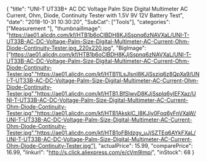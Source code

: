 {
	"title": "UNI-T UT33B+ AC DC Voltage Palm Size Digital Multimeter AC Current, Ohm, Diode, Continuity Tester with 1.5V 9V 12V Battery Test",
	"date": "2018-10-31 10:30:20",
	"SubCat": ["Tools"],
	"categories": ["Measurement "],
	"thumbnailImage": "https://ae01.alicdn.com/kf/HTB1b6oClBDH8KJjSspnq6zNAVXaL/UNI-T-UT33B-AC-DC-Voltage-Palm-Size-Digital-Multimeter-AC-Current-Ohm-Diode-Continuity-Tester.jpg_220x220.jpg",
	"BigImage": ["https://ae01.alicdn.com/kf/HTB1b6oClBDH8KJjSspnq6zNAVXaL/UNI-T-UT33B-AC-DC-Voltage-Palm-Size-Digital-Multimeter-AC-Current-Ohm-Diode-Continuity-Tester.jpg","https://ae01.alicdn.com/kf/HTB11LsJlsnI8KJjSsziq6z8QpXa9/UNI-T-UT33B-AC-DC-Voltage-Palm-Size-Digital-Multimeter-AC-Current-Ohm-Diode-Continuity-Tester.jpg","https://ae01.alicdn.com/kf/HTB1.BfSlwvD8KJjSsplq6yIEFXaz/UNI-T-UT33B-AC-DC-Voltage-Palm-Size-Digital-Multimeter-AC-Current-Ohm-Diode-Continuity-Tester.jpg","https://ae01.alicdn.com/kf/HTB1AksklC_I8KJjy0Foq6yFnVXaW/UNI-T-UT33B-AC-DC-Voltage-Palm-Size-Digital-Multimeter-AC-Current-Ohm-Diode-Continuity-Tester.jpg","https://ae01.alicdn.com/kf/HTB1oFBldzgy_uJjSZTEq6AYkFXaL/UNI-T-UT33B-AC-DC-Voltage-Palm-Size-Digital-Multimeter-AC-Current-Ohm-Diode-Continuity-Tester.jpg"],
	"actualPrice": 15.99,
	"comparePrice": 16.99,
	"linkurl": "http://s.click.aliexpress.com/e/cVm9lmpi",
	"inStock": 68
}
